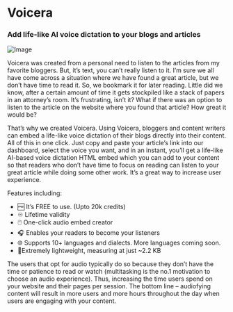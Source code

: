 # Voicera
### **Add life-like AI voice dictation to your blogs and articles**

![Image](https://blog.voicera.co/assets/blog/how-we-created-voicera/hero.png)

Voicera was created from a personal need to listen to the articles from my favorite bloggers. But, it’s text, you can’t really listen to it. I’m sure we all have come across a situation where we have found a great article, but we don’t have time to read it. So, we bookmark it for later reading. Little did we know, after a certain amount of time it gets stockpiled like a stack of papers in an attorney’s room. It’s frustrating, isn’t it? What if there was an option to listen to the article on the website where you found that article? How great it would be?

That’s why we created Voicera. Using Voicera, bloggers and content writers can embed a life-like voice dictation of their blogs directly into their content. All of this in one click. Just copy and paste your article’s link into our dashboard, select the voice you want, and in an instant, you’ll get a life-like AI-based voice dictation HTML embed which you can add to your content so that readers who don’t have time to focus on reading can listen to your great article while doing some other work. It’s a great way to increase user experience.

Features including:
- 🆓 It’s FREE to use. (Upto 20k credits)
- ♾️ Lifetime validity
- 🖱️ One-click audio embed creator
- 🎧 Enables your readers to become your listeners
- 🌐 Supports 10+ languages and dialects. More languages coming soon.
- 🦅Extremely lightweight, measuring at just ~2.2 KB

The users that opt for audio typically do so because they don’t have the time or patience to read or watch (multitasking is the no.1 motivation to choose an audio experience). Thus, increasing the time users spend on your website and their pages per session. The bottom line – audiofying content will result in more users and more hours throughout the day when users are engaging with your content.
